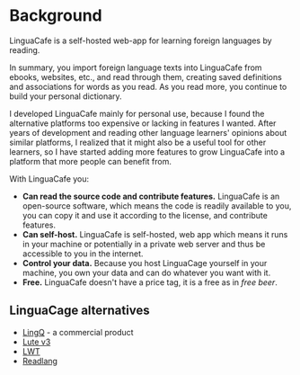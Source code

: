 # Background

LinguaCafe is a self-hosted web-app for learning foreign languages by reading.

In summary, you import foreign language texts into LinguaCafe from ebooks, websites, etc., and read through them, creating saved definitions and associations for words as you read. As you read more, you continue to build your personal dictionary.
  
I developed LinguaCafe mainly for personal use, because I found the alternative platforms too expensive or lacking in features I wanted.  After years of development and reading other language learners' opinions about similar platforms, I realized that it might also be a useful tool for other learners, so I have started adding more features to grow LinguaCafe into a platform that more people can benefit from.  

With LinguaCafe you:
- **Can read the source code and contribute features.** LinguaCafe is an open-source software, which means the code is readily available to you, you can copy it and use it according to the license, and contribute features.
- **Can self-host.** LinguaCafe is self-hosted, web app which means it runs in your machine or potentially in a private web server and thus be accessible to you in the internet.
- **Control your data.** Because you host LinguaCage yourself in your machine, you own your data and can do whatever you want with it. 
- **Free.** LinguaCafe doesn't have a price tag, it is a free as in *free beer*.


## LinguaCage alternatives
- [LingQ](https://www.lingq.com/) - a commercial product
- [Lute v3](https://github.com/jzohrab/lute-v3)
- [LWT](https://github.com/HugoFara/lwt)
- [Readlang](https://readlang.com/)